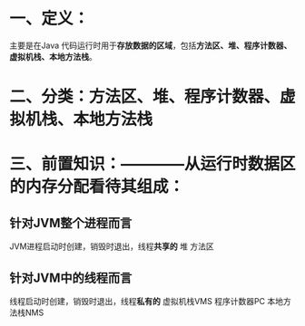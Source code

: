 # 一、定义：
主要是在Java 代码运行时用于**存放数据的区域**，包括**方法区、堆、程序计数器、虚拟机栈、本地方法栈**。

# 二、分类：方法区、堆、程序计数器、虚拟机栈、本地方法栈

# 三、前置知识：————从运行时数据区的内存分配看待其组成：
## 针对JVM整个进程而言
  JVM进程启动时创建，销毁时退出，线程**共享的**
   堆
   方法区
## 针对JVM中的线程而言
  线程启动时创建，销毁时退出，线程**私有的**
   虚拟机栈VMS
   程序计数器PC
   本地方法栈NMS


